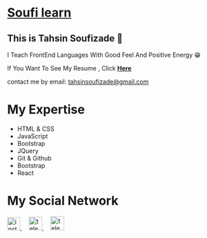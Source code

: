 <h1>
  <a href='https://instagram.com/soufi_learn'>Soufi learn</a>
</h1>

## This is Tahsin Soufizade 💙

<p>I Teach FrontEnd Languages With Good Feel And Positive Energy 😁</p>
<P>If You Want To See My Resume , Click <a href='https://tahsin-soufizade.netlify.app'><b>Here</b></a></p>
<p>contact me by email:‌ <a href='mailto:tahsinsoufizade@gmail.com'>tahsinsoufizade@gmail.com</a></p>

# My Expertise
* HTML & CSS
* JavaScript
* Bootstrap
* JQuery
* Git & Github
* Bootstrap
* React

<h1>My Social Network</h1>
<a href="https://instagram.com/soufi_learn" target="blank" title='instagram'>
  <img src="https://raw.githubusercontent.com/rahuldkjain/github-profile-readme-generator/master/src/images/icons/Social/instagram.svg" alt="instagram" width="30" />
</a>
&nbsp; &nbsp;
<a href="https://t.me/soufi_learn" target="blank" title='Telegram'>
  <img src="https://upload.wikimedia.org/wikipedia/commons/thumb/8/82/Telegram_logo.svg/1024px-Telegram_logo.svg.png" alt="telegram" width="31" />
</a>
  &nbsp; &nbsp;
 <a href="https://www.aparat.com/soufi_learn" target="blank" title='Aparat'>
  <img src="https://cdn.cdnlogo.com/logos/a/8/aparat.svg" alt="telegram" width="32" />
</a>
